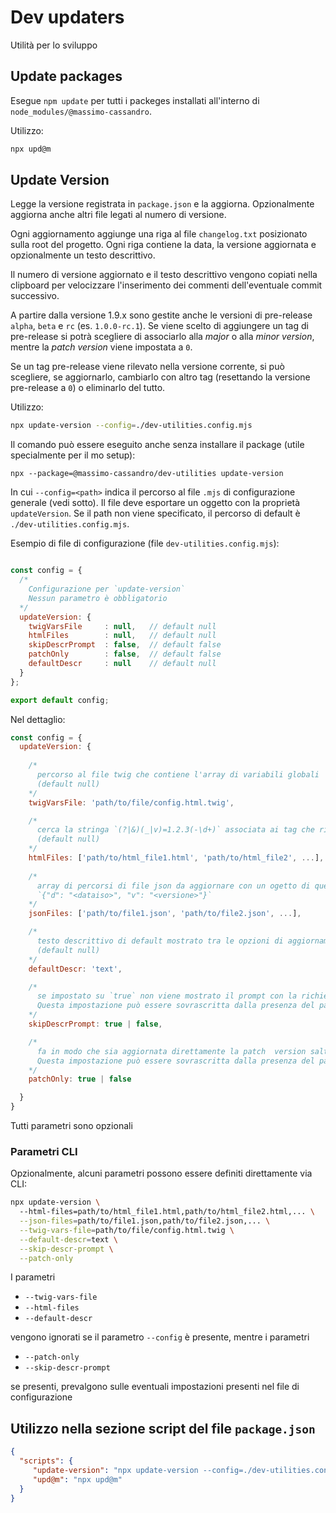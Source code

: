 # Dev updaters

Utilità per lo sviluppo

## Update packages

Esegue `npm update` per tutti i packeges installati all'interno di `node_modules/@massimo-cassandro`.

Utilizzo:

```bash
npx upd@m
```


## Update Version

Legge la versione registrata in `package.json` e la aggiorna. Opzionalmente aggiorna anche altri file legati al numero di versione.

Ogni aggiornamento aggiunge una riga al file `changelog.txt` posizionato sulla root del progetto. Ogni riga contiene la data, la versione aggiornata  e opzionalmente un testo descrittivo.

Il numero di versione aggiornato e il testo descrittivo vengono copiati nella clipboard per velocizzare l'inserimento dei commenti dell'eventuale commit successivo. 

A partire dalla versione 1.9.x sono gestite anche le versioni di pre-release `alpha`, `beta` e `rc` (es. `1.0.0-rc.1`). Se viene scelto di aggiungere un tag di pre-release si potrà scegliere di associarlo alla *major* o alla *minor version*, mentre la *patch version* viene impostata a `0`.

Se un tag pre-release viene rilevato nella versione corrente, si può scegliere, se aggiornarlo, cambiarlo con altro tag (resettando la versione pre-release a `0`) o eliminarlo del tutto.

Utilizzo:

```bash
npx update-version --config=./dev-utilities.config.mjs
```

Il comando può essere eseguito anche senza installare il package (utile specialmente per il mo setup):

```
npx --package=@massimo-cassandro/dev-utilities update-version
```

In cui  `--config=<path>` indica il percorso al file `.mjs` di configurazione generale (vedi sotto). Il file deve esportare un oggetto con la proprietà `updateVersion`. Se il path non viene specificato, il percorso di default è `./dev-utilities.config.mjs`.


Esempio di file di configurazione (file `dev-utilities.config.mjs`):

```javascript

const config = {
  /*
    Configurazione per `update-version`
    Nessun parametro è obbligatorio
  */
  updateVersion: {
    twigVarsFile     : null,   // default null
    htmlFiles        : null,   // default null
    skipDescrPrompt  : false,  // default false
    patchOnly        : false,  // default false
    defaultDescr     : null    // default null
  }
};

export default config;
```


Nel dettaglio:

```javascript
const config = {
  updateVersion: {
     
    /*
      percorso al file twig che contiene l'array di variabili globali  `glob_vars` che contiene a sua volta l'elemento `vers` che viene impostato col valore assegnato alla proprietà `version` di `packege.json`
      (default null)
    */
    twigVarsFile: 'path/to/file/config.html.twig',

    /*
      cerca la stringa `(?|&)(_|v)=1.2.3(-\d+)` associata ai tag che richiamano file js o css all'interno dei file html specificati e aggiorna il numero di versione
      (default null)
    */
    htmlFiles: ['path/to/html_file1.html', 'path/to/html_file2', ...],
    
    /*
      array di percorsi di file json da aggiornare con un ogetto di questo tipo:
      `{"d": "<dataiso>", "v": "<versione>"}`
    */
    jsonFiles: ['path/to/file1.json', 'path/to/file2.json', ...],

    /*
      testo descrittivo di default mostrato tra le opzioni di aggiornamento
      (default null)
    */
    defaultDescr: 'text',

    /*
      se impostato su `true` non viene mostrato il prompt con la richiesta del testo descrittivo (default false). 
      Questa impostazione può essere sovrascritta dalla presenza del parametro CLI `--skip-descr-prompt`
    */
    skipDescrPrompt: true | false,

    /*
      fa in modo che sia aggiornata direttamente la patch  version saltando l'opzione di scelta relativa (default false). 
      Questa impostazione può essere sovrascritta dalla presenza del parametro CLI `--patch-only`
    */
    patchOnly: true | false

  }
}
```

Tutti parametri sono opzionali

### Parametri CLI
Opzionalmente, alcuni parametri possono essere definiti direttamente via CLI:

```bash
npx update-version \ 
  --html-files=path/to/html_file1.html,path/to/html_file2.html,... \
  --json-files=path/to/file1.json,path/to/file2.json,... \
  --twig-vars-file=path/to/file/config.html.twig \
  --default-descr=text \
  --skip-descr-prompt \
  --patch-only
```

I parametri 

* `--twig-vars-file`
* `--html-files`
* `--default-descr`

vengono ignorati se il parametro `--config` è presente, mentre i parametri 

* `--patch-only`
* `--skip-descr-prompt`

se presenti, prevalgono sulle eventuali impostazioni presenti nel file di configurazione


## Utilizzo nella sezione script del file `package.json`

```json
{
  "scripts": {
     "update-version": "npx update-version --config=./dev-utilities.config.mjs",
     "upd@m": "npx upd@m"
  }
}
```
